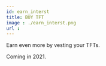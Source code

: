 ```yaml
---
id: earn_interst
title: BUY TFT
image : ./earn_interst.png
url :
---
```


Earn even more by vesting your TFTs.

Coming in 2021.
